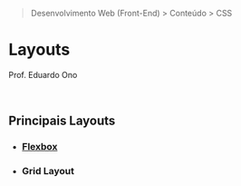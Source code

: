 > Desenvolvimento Web (Front-End) > Conteúdo > CSS

# Layouts

Prof. Eduardo Ono

<br>

## Principais Layouts

* ### [Flexbox](./flexbox)

* ### Grid Layout

<br>
